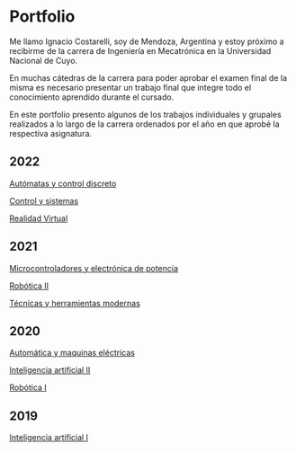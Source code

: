 # Portfolio

Me llamo Ignacio Costarelli, soy de Mendoza, Argentina y estoy próximo a recibirme de la carrera de Ingeniería en Mecatrónica en la Universidad Nacional de Cuyo.

En muchas cátedras de la carrera para poder aprobar el examen final de la misma es necesario presentar un trabajo final que integre todo el conocimiento aprendido durante el cursado.

En este portfolio presento algunos de los trabajos individuales y grupales realizados a lo largo de la carrera ordenados por el año en que aprobé la respectiva asignatura.  

## 2022

[Autómatas y control discreto](https://github.com/agusc4/Automatas-y-control-discreto-2022)

[Control y sistemas](https://github.com/agusc4/Control-y-sistemas-2022)

[Realidad Virtual](https://github.com/agusc4/Realidad-virtual-2022)

## 2021

[Microcontroladores y electrónica de potencia](https://github.com/agusc4/MyEP-2021)

[Robótica II](https://github.com/agusc4/Robotica-II-2021)

[Técnicas y herramientas modernas](https://github.com/agusc4/TyHM-2021)

## 2020

[Automática y maquinas eléctricas](https://github.com/agusc4/Automatica-y-Maquinas-electricas-2020)

[Inteligencia artificial II](https://github.com/agusc4/Inteligencia-Artificial-II-2020)

[Robótica I](https://github.com/agusc4/Robotica-I-2020)

## 2019
[Inteligencia artificial I](https://github.com/agusc4/Inteligencia-Artificial-I-2019)
